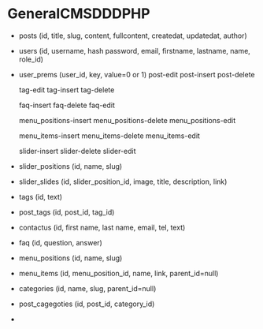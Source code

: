 # GeneralCMSDDDPHP

- posts (id, title, slug, content, fullcontent, createdat, updatedat, author)
- users (id, username, hash password, email, firstname, lastname, name, role_id)
- user_prems (user_id, key, value=0 or 1)
  post-edit
  post-insert
  post-delete

  tag-edit
  tag-insert
  tag-delete

  faq-insert
  faq-delete
  faq-edit

  menu_positions-insert
  menu_positions-delete
  menu_positions-edit

  menu_items-insert
  menu_items-delete
  menu_items-edit

  slider-insert
  slider-delete
  slider-edit

- slider_positions (id, name, slug)
- slider_slides (id, slider_position_id, image, title, description, link)
- tags (id, text)
- post_tags (id, post_id, tag_id)
- contactus (id, first name, last name, email, tel, text)
- faq (id, question, answer)
- menu_positions (id, name, slug)
- menu_items (id, menu_position_id, name, link, parent_id=null)
- categories (id, name, slug, parent_id=null)
- post_cagegoties (id, post_id, category_id)
- 
